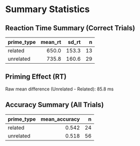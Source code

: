 # Summary Statistics

## Reaction Time Summary (Correct Trials)

|prime_type | mean_rt| sd_rt|  n|
|:----------|-------:|-----:|--:|
|related    |   650.0| 153.3| 13|
|unrelated  |   735.8| 160.6| 29|

## Priming Effect (RT)

Raw mean difference (Unrelated - Related): 85.8 ms

## Accuracy Summary (All Trials)

|prime_type | mean_accuracy|  n|
|:----------|-------------:|--:|
|related    |         0.542| 24|
|unrelated  |         0.518| 56|

